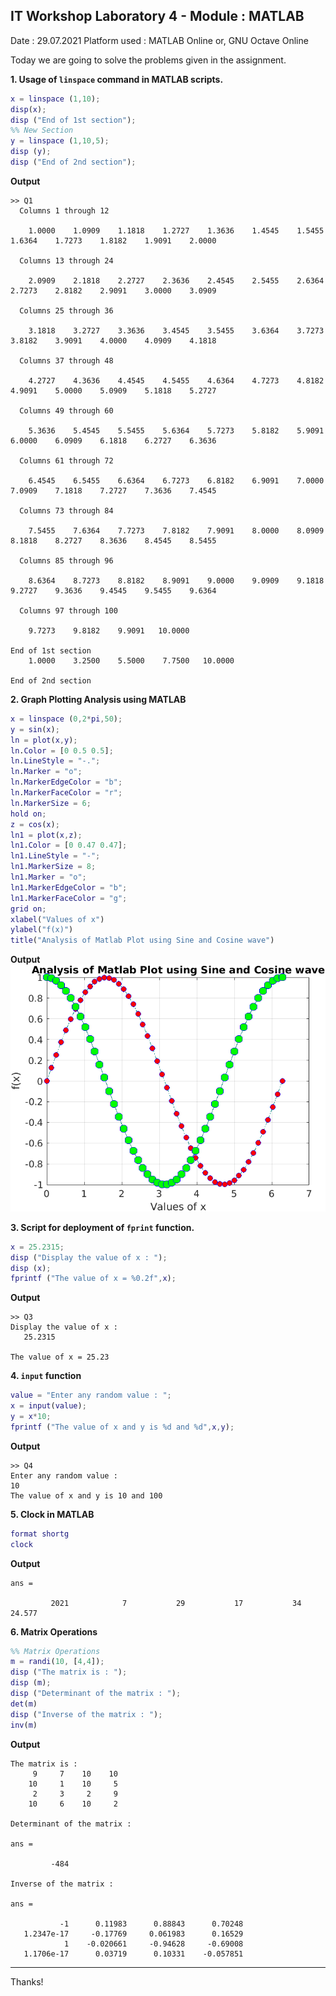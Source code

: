 ## IT Workshop Laboratory 4 - Module : MATLAB
Date : 29.07.2021
Platform used : MATLAB Online or, GNU Octave Online

Today we are going to solve the problems given in the assignment.

**1. Usage of `linspace` command in MATLAB scripts.**
```matlab
x = linspace (1,10);
disp(x);
disp ("End of 1st section");
%% New Section
y = linspace (1,10,5);
disp (y);
disp ("End of 2nd section");
```

**Output**
```
>> Q1
  Columns 1 through 12

    1.0000    1.0909    1.1818    1.2727    1.3636    1.4545    1.5455    1.6364    1.7273    1.8182    1.9091    2.0000

  Columns 13 through 24

    2.0909    2.1818    2.2727    2.3636    2.4545    2.5455    2.6364    2.7273    2.8182    2.9091    3.0000    3.0909

  Columns 25 through 36

    3.1818    3.2727    3.3636    3.4545    3.5455    3.6364    3.7273    3.8182    3.9091    4.0000    4.0909    4.1818

  Columns 37 through 48

    4.2727    4.3636    4.4545    4.5455    4.6364    4.7273    4.8182    4.9091    5.0000    5.0909    5.1818    5.2727

  Columns 49 through 60

    5.3636    5.4545    5.5455    5.6364    5.7273    5.8182    5.9091    6.0000    6.0909    6.1818    6.2727    6.3636

  Columns 61 through 72

    6.4545    6.5455    6.6364    6.7273    6.8182    6.9091    7.0000    7.0909    7.1818    7.2727    7.3636    7.4545

  Columns 73 through 84

    7.5455    7.6364    7.7273    7.8182    7.9091    8.0000    8.0909    8.1818    8.2727    8.3636    8.4545    8.5455

  Columns 85 through 96

    8.6364    8.7273    8.8182    8.9091    9.0000    9.0909    9.1818    9.2727    9.3636    9.4545    9.5455    9.6364

  Columns 97 through 100

    9.7273    9.8182    9.9091   10.0000

End of 1st section
    1.0000    3.2500    5.5000    7.7500   10.0000

End of 2nd section
```

**2. Graph Plotting Analysis using MATLAB**
```matlab
x = linspace (0,2*pi,50);
y = sin(x);
ln = plot(x,y);
ln.Color = [0 0.5 0.5];
ln.LineStyle = "-.";
ln.Marker = "o";
ln.MarkerEdgeColor = "b";
ln.MarkerFaceColor = "r";
ln.MarkerSize = 6;
hold on;
z = cos(x);
ln1 = plot(x,z);
ln1.Color = [0 0.47 0.47];
ln1.LineStyle = "-";
ln1.MarkerSize = 8;
ln1.Marker = "o";
ln1.MarkerEdgeColor = "b";
ln1.MarkerFaceColor = "g";
grid on;
xlabel("Values of x")
ylabel("f(x)")
title("Analysis of Matlab Plot using Sine and Cosine wave")
```
**Output**
![](https://github.com/abhisheks008/Fifth-Semester-UEMK-2019-2023-Batch/blob/main/IT%20WORKSHOP/Snapshots/plot.png)

**3. Script for deployment of `fprint` function.**
```matlab
x = 25.2315;
disp ("Display the value of x : ");
disp (x);
fprintf ("The value of x = %0.2f",x);
```

**Output**
```
>> Q3
Display the value of x : 
   25.2315

The value of x = 25.23
```

**4. `input` function**
```matlab
value = "Enter any random value : ";
x = input(value);
y = x*10;
fprintf ("The value of x and y is %d and %d",x,y);
```
**Output**
```
>> Q4
Enter any random value : 
10
The value of x and y is 10 and 100
```

**5. Clock in MATLAB**
```matlab
format shortg
clock
```
**Output**
```
ans =

         2021            7           29           17           34       24.577
```

**6. Matrix Operations**
```matlab
%% Matrix Operations
m = randi(10, [4,4]);
disp ("The matrix is : ");
disp (m);
disp ("Determinant of the matrix : ");
det(m)
disp ("Inverse of the matrix : ");
inv(m)
```
**Output**
```
The matrix is : 
     9     7    10    10
    10     1    10     5
     2     3     2     9
    10     6    10     2

Determinant of the matrix : 

ans =

         -484

Inverse of the matrix : 

ans =

           -1      0.11983      0.88843      0.70248
   1.2347e-17     -0.17769     0.061983      0.16529
            1    -0.020661     -0.94628     -0.69008
   1.1706e-17      0.03719      0.10331    -0.057851
```

********************************************************
Thanks!
